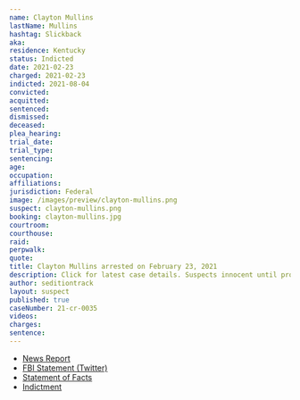 ```yaml
---
name: Clayton Mullins
lastName: Mullins
hashtag: Slickback
aka:
residence: Kentucky
status: Indicted
date: 2021-02-23
charged: 2021-02-23
indicted: 2021-08-04
convicted:
acquitted:
sentenced:
dismissed:
deceased:
plea_hearing:
trial_date:
trial_type:
sentencing:
age:
occupation:
affiliations:
jurisdiction: Federal
image: /images/preview/clayton-mullins.png
suspect: clayton-mullins.png
booking: clayton-mullins.jpg
courtroom:
courthouse:
raid:
perpwalk:
quote:
title: Clayton Mullins arrested on February 23, 2021
description: Click for latest case details. Suspects innocent until proven guilty.
author: seditiontrack
layout: suspect
published: true
caseNumber: 21-cr-0035
videos:
charges:
sentence:
---
```

- [News Report](https://www.wpsdlocal6.com/news/local-man-arrested-in-connection-to-capitol-riots/article_121d7218-7647-11eb-b188-03ed79745ed0.html)
- [FBI Statement (Twitter)](https://twitter.com/FBILouisville/status/1364395746594799617?s=20)
- [Statement of Facts](https://www.justice.gov/usao-dc/case-multi-defendant/file/1371466/download)
- [Indictment](https://www.justice.gov/usao-dc/case-multi-defendant/file/1461561/download)
